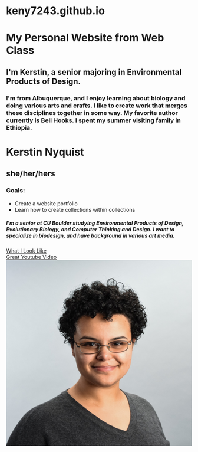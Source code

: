 # keny7243.github.io




# My Personal Website from Web Class
## I'm Kerstin, a senior majoring in Environmental Products of Design.

### I'm from Albuquerque, and I enjoy learning about biology and doing various arts and crafts. I like to create work that merges these disciplines together in some way. My favorite author currently is Bell Hooks. I spent my summer visiting family in Ethiopia. 

# Kerstin Nyquist
## she/her/hers
### Goals: 
* Create a website portfolio
* Learn how to create collections within collections
##### I'm a senior at CU Boulder studying <em>Environmental Products of Design, Evolutionary Biology, and Computer Thinking and Design.</em> I want to specialize in <strong>biodesign,</strong> and have background in various art media.
[What I Look Like](./img/NyquistHeadshot.jpg "What I Look Like")<br>
[Great Youtube Video](https://youtu.be/FSRlUsQ7TJ8 "Great Youtube Video")
![My Face](./img/NyquistHeadshot.jpg)